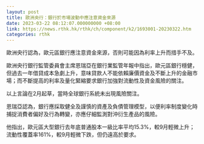 ```yaml
---
layout: post
title: 歐洲央行：銀行於市場波動中應注意資金來源
date: 2023-03-22 08:12:07.000000000 +08:00
link: https://news.rthk.hk/rthk/ch/component/k2/1693001-20230322.htm
categories: rthk
---
```


歐洲央行認為，歐元區銀行應注意資金來源，否則可能因為利率上升而措手不及。

歐洲央行銀行監管委員會主席恩瑞亞在銀行業監管年報中指出，歐元區銀行穩健，但過去一年借貸成本急劇上升，意味貸款人不能依賴廉價資金及不斷上升的金融市場；而不斷提高的利率及量化緊縮要求銀行加強對流動性及資金風險的關注。

以上言論在2月起草，當時全球銀行系統未出現風險關注。

恩瑞亞認為，銀行應採取健全及謹慎的資產及負債管理模型，以便利率制度變化時捕捉消費者偏好及行為轉變，亦應仔細監測對沖衍生產品的風險。

他指出，歐元區大型銀行去年底普通股本一級比率平均15.3%，較9月輕微上升；流動性覆蓋率161%，較9月輕微下跌，但仍遠高於要求。
